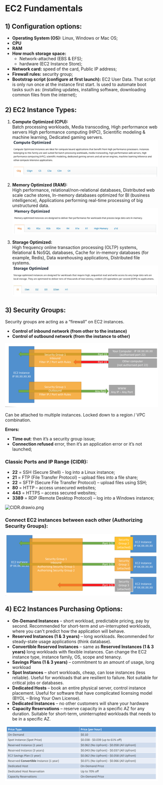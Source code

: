 # EC2 Fundamentals

## 1) Configuration options:
  - **Operating System (OS):** Linux, Windows or Mac OS; 
  - **CPU** 
  - **RAM** 
  - **How much storage space:**
    - Network-attached (EBS & EFS); 
    - hardware (EC2 Instance Store);
  - **Network card:** speed of the card, Public IP address; 
  - **Firewall rules:** security group; 
  - **Bootstrap script (configure at first launch):** EC2 User Data. That script
is only run once at the instance first start. Is used to automate boot tasks such
as: (installing updates, installing software, downloading common files from the 
internet);

## 2) EC2 Instance Types:
1) **Compute Optimized (CPU):**  
    Batch processing workloads, Media transcoding, High performance web servers
    High performance computing (HPC), Scientific modeling & machine learning,
    Dedicated gaming servers.  
    ![img.png](img.png)


2) **Memory Optimized (RAM):**    
    High performance, relational/non-relational databases, Distributed web scale 
    cache stores, In-memory databases optimized for BI (business intelligence),
    Applications performing real-time processing of big unstructured data.
    ![img_1.png](img_1.png)


3) **Storage Optimized:**   
    High frequency online transaction processing (OLTP) systems, Relational & NoSQL
    databases, Cache for in-memory databases (for example, Redis), Data warehousing 
    applications, Distributed file systems.
    ![img_2.png](img_2.png)

## 3) Security Groups:
Security groups are acting as a “firewall” on EC2 instances.
  - **Control of inbound network (from other to the instance)**
  - **Control of outbound network (from the instance to other)**

![img_3.png](img_3.png)

Can be attached to multiple instances. Locked down to a region / VPC combination.

**Errors:**  
   - **Time out**: then it’s a security group issue;
   - **Connection refused** error, then it’s an application
     error or it’s not launched;

### Classic Ports and IP Range (CIDR):
- **22** = SSH (Secure Shell) - log into a Linux instance;
- **21** = FTP (File Transfer Protocol) – upload files into a file share;
- **22** = SFTP (Secure File Transfer Protocol) – upload files using SSH;
- **80** = HTTP – access unsecured websites;
- **443** = HTTPS – access secured websites;
- **3389** = RDP (Remote Desktop Protocol) – log into a Windows instance;

![CIDR.drawio.png](..%2F..%2F..%2Frepository-organizer%2Fdocs%2FCIDR.drawio.png)

### Connect EC2 instances between each other (Authorizing Security Groups):  
![img_4.png](img_4.png)

## 4) EC2 Instances Purchasing Options:  
- **On-Demand Instances** – short workload, predictable pricing, pay by second.
Recommended for short-term and un-interrupted workloads, where you can't predict 
how the application will behave.
- **Reserved Instances (1 & 3 years)** – long workloads. Recommended for steady-state 
usage applications (think database).
- **Convertible Reserved Instances** – same as **Reserved Instances (1 & 3 years)** long
workloads with flexible instances. Can change the EC2 instance type, instance family, 
OS, scope and tenancy.
- **Savings Plans (1 & 3 years)** – commitment to an amount of usage, long workload
- **Spot Instances** – short workloads, cheap, can lose instances (less reliable).
Useful for workloads that are resilient to failure. Not suitable for critical jobs 
or databases.
- **Dedicated Hosts** – book an entire physical server, control instance placement.
Useful for software that have complicated licensing model (BYOL – Bring Your Own 
License).
- **Dedicated Instances** – no other customers will share your hardware
- **Capacity Reservations** – reserve capacity in a specific AZ for any duration. 
Suitable for short-term, uninterrupted workloads that needs to be in a specific AZ.

![img_5.png](img_5.png)
